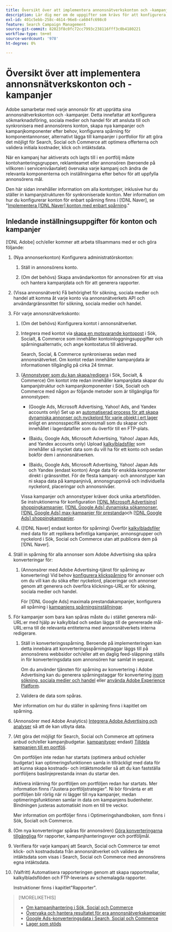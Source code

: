 ```yaml
---
title: Översikt över att implementera annonsnätverkskonton och -kampanjer
description: Lär dig mer om de uppgifter som krävs för att konfigurera, synkronisera och hantera era annonsnätverkskonton.
exl-id: 401c5ebb-258c-4614-96e8-ca604fc698c0
feature: Search Campaign Management
source-git-commit: 82023f8c0fc72cc7993c238116fff3c0b4180221
workflow-type: tm+mt
source-wordcount: '978'
ht-degree: 0%

---
```


# Översikt över att implementera annonsnätverkskonton och -kampanjer

Adobe samarbetar med varje annonsör för att upprätta sina annonsnätverkskonton och -kampanjer. Detta innefattar att konfigurera sökmarknadsföring, sociala medier och handel för att ansluta till och synkronisera med annonsörens konton, skapa nya kampanjer och kampanjkomponenter efter behov, konfigurera spårning för komponentannonser, alternativt lägga till kampanjer i portfolior för att göra det möjligt för Search, Social och Commerce att optimera offerterna och validera initiala kostnader, klick och intäktsdata.

När en kampanj har aktiverats och lagts till i en portfölj måste kontohanteringsgruppen, reklamteamet eller annonsören (beroende på villkoren i servicenivåavtalet) övervaka varje kampanj och ändra de relevanta komponenterna och inställningarna efter behov för att uppfylla annonsörens mål.

Den här sidan innehåller information om alla kontotyper, inklusive hur du ställer in kampanjstrukturen för synkroniserade konton. Mer information om hur du konfigurerar konton för enbart spårning finns i [!DNL Naver], se &quot;[Implementera [!DNL Naver] konton med enbart spårning](/help/search-social-commerce/campaign-management/naver-tracking-only-account-implement.md).&quot;

## Inledande inställningsuppgifter för konton och kampanjer

[!DNL Adobe] och/eller kommer att arbeta tillsammans med er och göra följande:

1. (Nya annonserkonton) Konfigurera administratörskonton:

   1. Ställ in annonsörens konto.

   1. (Om det behövs) Skapa användarkonton för annonsören för att visa och hantera kampanjdata och för att generera rapporter.

1. (Vissa annonsnätverk) Få behörighet för sökning, sociala medier och handel att komma åt varje konto via annonsnätverkets API och användargränssnittet för sökning, sociala medier och handel.

1. För varje annonsnätverkskonto:

   1. (Om det behövs) Konfigurera kontot i annonsnätverket.

   1. Integrera med kontot via [skapa en motsvarande kontopost](/help/search-social-commerce/campaign-management/accounts/ad-network-account-manage.md#create-account) i Sök, Socialt, &amp; Commerce som innehåller kontoinloggningsuppgifter och spårningsalternativ, och ange kontostatus till aktiverad.

      Search, Social, &amp; Commerce synkroniseras sedan med annonsnätverket. Om kontot redan innehåller kampanjdata är informationen tillgänglig på cirka 24 timmar.

   1. ([Annonstyper som du kan skapa/redigera](/help/search-social-commerce/introduction/supported-inventory.md) i Sök, Socialt, &amp; Commerce) Om kontot inte redan innehåller kampanjdata skapar du kampanjstruktur och kampanjkomponenter i Sök, Socialt och Commerce med någon av följande metoder som är tillgängliga för annonstypen:

      * (Google Ads, Microsoft Advertising, Yahoo! Ads, and Yandex accounts only) Set up an [automatiserad process för att skapa dynamiska annonser och nyckelord för varje objekt i ert lager](/help/search-social-commerce/campaign-management/inventory-feeds/inventory-feeds-about.md) enligt en annonsspecifik annonsmall som du skapar och innehållet i lagerdatafiler som du överför till en FTP-plats.

      * (Baidu, Google Ads, Microsoft Advertising, Yahoo! Japan Ads, and Yandex accounts only) Upload [kalkylbladsfiler](/help/search-social-commerce/campaign-management/bulksheets/bulksheet-about.md) som innehåller så mycket data som du vill ha för ett konto och sedan bokför dem i annonsnätverken.

      * (Baidu, Google Ads, Microsoft Advertising, Yahoo! Japan Ads och Yandex (endast konton) Ange data för enskilda komponenter direkt i gränssnittet. För de flesta kampanj- och annonstyper kan ni skapa data på kampanjnivå, annonsgruppnivå och individuella nyckelord, placeringar och annonsnivåer.

      Vissa kampanjer och annonstyper kräver dock unika arbetsflöden. Se instruktionerna för konfiguration [[!DNL Microsoft Advertising] shoppingkampanjer](/help/search-social-commerce/campaign-management/special-campaign-types/microsoft-shopping-campaigns.md), [[!DNL Google Ads] dynamiska sökannonser](/help/search-social-commerce/campaign-management/special-campaign-types/google-dynamic-search-ads.md), [[!DNL Google Ads] max-kampanjer för prestanda](/help/search-social-commerce/campaign-management/special-campaign-types/google-performance-max-campaigns.md)och [[!DNL Google Ads] shoppingkampanjer](/help/search-social-commerce/campaign-management/special-campaign-types/google-shopping-campaigns.md).

   1. ([!DNL Naver] endast konton för spårning) Överför [kalkylbladsfiler](/help/search-social-commerce/campaign-management/bulksheets/bulksheet-about.md) med data för att replikera befintliga kampanjer, annonsgrupper och nyckelord i Sök, Social och Commerce utan att publicera dem på [!DNL Naver].

1. Ställ in spårning för alla annonser som Adobe Advertising ska spåra konverteringar för:

   1. (Annonsörer med Adobe Advertising-tjänst för spårning av konvertering) Vid behov [konfigurera klickspårning](/help/search-social-commerce/tracking/click-tracking-ways-to-generate.md) för annonser och om du vill kan du söka efter nyckelord, placeringar och annonser genom att generera och överföra klicknings-URL:er för sökning, sociala medier och handel.

      För [!DNL Google Ads] maximala prestandakampanjer, konfigurera all spårning i [kampanjens spårningsinställningar](/help/search-social-commerce/campaign-management/campaigns/campaign-settings-google.md).

1. För kampanjer som bara kan spåras måste du i stället generera mål-URL:er med hjälp av kalkylblad och sedan lägga till de genererade mål-URL:erna till de relevanta entiteterna med annonsnätverkets interna redigerare.

   1. Ställ in konverteringsspårning. Beroende på implementeringen kan detta innebära att konverteringsspårningstaggar läggs till på annonsörens webbsidor och/eller att en daglig feed-släppning ställs in för konverteringsdata som annonsören har samlat in separat.

      Om du använder tjänsten för spårning av konvertering i Adobe Advertising kan du generera spårningstaggar för konvertering [inom sökning, sociala medier och handel](/help/search-social-commerce/tools/conversion-tag-generate.md) eller [använda Adobe Experience Platform](https://experienceleague.adobe.com/docs/experience-platform/destinations/catalog/advertising/adobe-advertising-cloud.html).

   1. Validera de data som spåras.

   Mer information om hur du ställer in spårning finns i kapitlet om spårning.

1. (Annonsörer med Adobe Analytics) [Integrera Adobe Advertising och analyser](https://experienceleague.adobe.com/docs/advertising/integrations/analytics/overview.html) så att de kan utbyta data.

1. (Att göra det möjligt för Search, Social och Commerce att optimera anbud och/eller kampanjbudgetar. [kampanjtyper](/help/search-social-commerce/introduction/supported-inventory.md) endast) [Tilldela kampanjen till en portfölj](/help/search-social-commerce/campaign-management/campaign-assign-to-portfolio.md).

   Om portföljen inte redan har startats (optimera anbud och/eller budgetar) kan optimeringsfunktionen samla in tillräckligt med data för att kunna skapa kostnads- och intäktsmodeller så att du kan fastställa portföljens baslinjeprestanda innan du startar den.

   Aktivera inlärning för portföljen om portföljen redan har startats. Mer information finns i&quot;Justera portföljstrategier&quot;. Ni bör förvänta er att portföljen blir rörlig när ni lägger till nya kampanjer, medan optimeringsfunktionen samlar in data om kampanjens budenheter. Bindningen justeras automatiskt inom en till tre veckor.

   Mer information om portföljer finns i Optimeringshandboken, som finns i Sök, Socialt och Commerce.<!-- verify convention for referencing Optimization Guide here -->

1. (Om nya konverteringar spåras för annonsören) [Göra konverteringarna tillgängliga](/help/search-social-commerce/admin/transaction-properties/transaction-property-about.md) för rapporter, kampanjhanteringsvyer och portföljmål.

1. Verifiera för varje kampanj att Search, Social och Commerce tar emot klick- och kostnadsdata från annonsnätverket och validera de intäktsdata som visas i Search, Social och Commerce med annonsörens egna intäktsdata.

1. (Valfritt) Automatisera rapporteringen genom att skapa rapportmallar, kalkylbladsflöden och FTP-leverans av schemalagda rapporter.

   Instruktioner finns i kapitlet&quot;Rapporter&quot;.

>[!MORELIKETHIS]
>
>* [Om kampanjhantering i Sök, Social och Commerce](campaign-management-about.md)
>* [Övervaka och hantera resultatet för era annonsnätverkskampanjer](monitor-performance-campaigns.md)
>* [Google Ads-konverteringsdata i Search, Social och Commerce](google-conversion-data.md)
>* [Lager som stöds](/help/search-social-commerce/introduction/supported-inventory.md)
